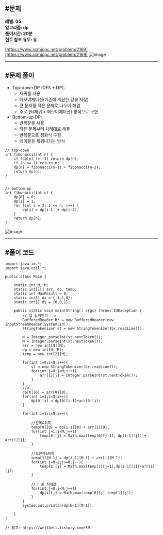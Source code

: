 ## **#문제**         

**레벨: G5  
알고리즘: dp**   
**풀이시간: 20분   
힌트 참조 유무: 유**

[https://www.acmicpc.net/problem/2169](https://www.acmicpc.net/problem/2169)
![image](https://github.com/user-attachments/assets/18a3e906-99bf-4f40-a736-3e47aaf3b8e4)


---

## **#문제 풀이**        

-   Top-down DP (DFS + DP):
    -   재귀를 사용
    -   메모이제이션(기존에 계산한 값을 저장)
    -   큰 문제를 작은 문제로 나누어 해결
    -   주로 @(재귀 + 메모이제이션) 방식으로 구현
-   Bottom-up DP:
    -   반복문을 사용
    -   작은 문제부터 차례대로 해결
    -   반복문으로 점화식 구현
    -   테이블을 채워나가는 방식

```
// top-down
int fibonacci(int n) {
    if (dp[n] != -1) return dp[n];
    if (n <= 1) return n;
    dp[n] = fibonacci(n-1) + fibonacci(n-2);
    return dp[n];
}


// bottom-up
int fibonacci(int n) {
    dp[0] = 0;
    dp[1] = 1;
    for (int i = 2; i <= n; i++) {
        dp[i] = dp[i-1] + dp[i-2];
    }
    return dp[n];
}
```

![image](https://github.com/user-attachments/assets/a9fa708f-1e46-43b6-82b6-89d53cf72a3c)

---

## **#풀이 코드**      

```
import java.io.*;
import java.util.*;

public class Main {

    static int N, M; 
    static int[][] arr, dp, temp; 
    static int MaxResult = 0;
    static int[] dx = {-1,1,0};
    static int[] dy = {0,0,1};

    public static void main(String[] args) throws IOException {
        // 값 입력받기 -->
        BufferedReader br = new BufferedReader(new InputStreamReader(System.in));
        StringTokenizer st = new StringTokenizer(br.readLine());

        N = Integer.parseInt(st.nextToken());
        M = Integer.parseInt(st.nextToken());
        arr = new int[N][M];
        dp = new int[N][M];
        temp = new int[2][M];

        for(int i=0;i<N;i++){
            st = new StringTokenizer(br.readLine());
            for(int j=0;j<M;j++){
                arr[i][j] = Integer.parseInt(st.nextToken());
            }
        }
        //<--
        dp[0][0] = arr[0][0];
        for(int i=1;i<M;i++){
            dp[0][i] = dp[0][i-1]+arr[0][i];
        }

        for(int i=1;i<N;i++){
            
            //왼쪽&위쪽
            temp[0][0] = dp[i-1][0] + arr[i][0];
            for(int j=1;j<M;j++){
                temp[0][j] = Math.max(temp[0][j-1], dp[i-1][j]) + arr[i][j];
            }

            //오른쪽&위쪽
            temp[1][M-1] = dp[i-1][M-1] + arr[i][M-1];
            for(int j=M-2;j>=0;j--){
                temp[1][j] = Math.max(temp[1][j+1],dp[i-1][j])+arr[i][j];
            }

            //그 중 최대값
            for(int j=0;j<M;j++){
                dp[i][j] = Math.max(temp[0][j],temp[1][j]);
            }
        }
        System.out.println(dp[N-1][M-1]);

    }
}

// 참고: https://wellbell.tistory.com/59
```
